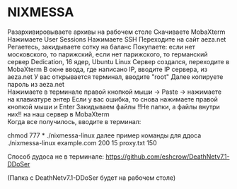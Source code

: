 # NIXMESSA 

Разархивировываете архивы на рабочем столе 
Скачиваете MobaXterm 
Нажимаете User Sessions 
Нажимаете SSH 
Переходите на сайт aeza.net  
Регаетесь, закидываете сотку на баланс 
Покупаете: если нет московского, то парижский, если нет парижского, то германский сервер Dedication, 16 ядер, Ubuntu Linux 
Сервер создался, переходите в MobaXterm 
В окне ввода, где написано IP, вводите IP сервера, из aeza.net 
У вас открывается терминал, вводите "root" 
Далее копируете пароль из aeza.net  
Нажимаете в терминале правой кнопкой мыши  -> Paste -> нажимаете на клавиатуре энтер 
Если у вас ошибка, то снова нажимаете правой кнопкой мыши и Enter 
Закидываем файлы !!Не папки, а файлы внутри них!! на наш сервер в MobaXterm  
Когда все получилось, вводите в терминал: 

chmod 777 * 
./nixmessa-linux 
далее пример команды для ддоса 
./nixmessa-linux example.com 200 15 proxy.txt 150 




Способ дудоса не в терминале: https://github.com/eshcrow/DeathNetv7.1-DDoSer 

(Папка с DeathNetv7.1-DDoSer будет на рабочем столе) 
